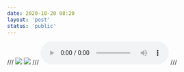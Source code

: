 ```yaml
---
date: 2020-10-20 08:20
layout: 'post'
status: 'public'
---
```

/// ![](https://cdn.pixabay.com/photo/2020/10/14/01/18/winter-5653129_1280.jpg)
![](https://inz.oss-cn-beijing.aliyuncs.com/Images/Pixabay/winter-5653129.jpg)
/// <audio src="https://music.163.com/song/media/outer/url?id=536809"  loop controls></audio>
/// <audio src="https://inz.oss-cn-beijing.aliyuncs.com/Audios/128kbit/Butter-Fly%20%28%E3%83%92%E3%82%9A%E3%82%A2%E3%83%8E%E3%82%A6%E3%82%99%E3%82%A1%E3%83%BC%E3%82%B7%E3%82%99%E3%83%A7%E3%83%B3%29.mp3" loop autoplay></audio>
<audio src="https://pan.balmy.life/%E7%B4%A0%E6%9D%90/Audios/128kbit/Butter-Fly%20%28%E3%83%94%E3%82%A2%E3%83%8E%E3%83%B4%E3%82%A1%E3%83%BC%E3%82%B8%E3%83%A7%E3%83%B3%29.mp3" loop></audio>
